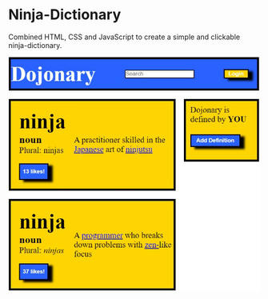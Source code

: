 # Ninja-Dictionary
Combined HTML, CSS and JavaScript to create a simple and clickable ninja-dictionary.

![alt text](https://github.com/michaellay2022/Ninja-Dictionary/blob/main/dojonary.JPG?raw=true)



